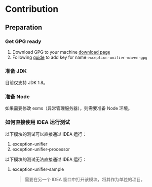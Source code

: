 # Contribution

## Preparation

### Get GPG ready

1. Download GPG to your machine [download page](https://gnupg.org/download/index.html#sec-1-2)
2. Following [guide](https://central.sonatype.org/publish/requirements/gpg/#installing-gnupg) to add key for name `exception-unifier-maven-gpg` 

### 准备 JDK

目前仅支持 JDK 1.8。

### 准备 Node

如果需要修改 exms（异常管理服务器），则需要准备 Node 环境。

### 如何直接使用 IDEA 运行测试

以下模块的测试可以直接通过 IDEA 运行：

1. exception-unifier
2. exception-unifier-processor

以下模块的测试无法直接通过 IDEA 运行：

1. exception-unifier-sample
   > 需要在另一个 IDEA 窗口中打开该模块，将其作为单独的项目。
